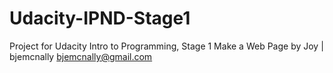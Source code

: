# Udacity-IPND-Stage1
Project for Udacity Intro to Programming, Stage 1
Make a Web Page
by Joy | bjemcnally 
bjemcnally@gmail.com
